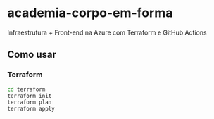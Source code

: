# academia-corpo-em-forma

Infraestrutura + Front-end na Azure com Terraform e GitHub Actions

## Como usar

### Terraform
```bash
cd terraform
terraform init
terraform plan
terraform apply
```